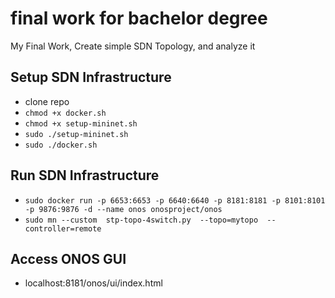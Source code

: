 # final work for bachelor degree
My Final Work,
Create simple SDN Topology, and analyze it

## Setup SDN Infrastructure
- clone repo
- ``` chmod +x docker.sh ```
- ``` chmod +x setup-mininet.sh ```
- ``` sudo ./setup-mininet.sh ```
- ``` sudo ./docker.sh ```

## Run SDN Infrastructure
- ``` sudo docker run -p 6653:6653 -p 6640:6640 -p 8181:8181 -p 8101:8101 -p 9876:9876 -d --name onos onosproject/onos ```
- ``` sudo mn --custom  stp-topo-4switch.py  --topo=mytopo  --controller=remote ```

## Access ONOS GUI
- localhost:8181/onos/ui/index.html
